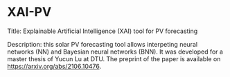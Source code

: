 # XAI-PV
Title: Explainable Artificial Intelligence (XAI) tool for PV forecasting

Description: this solar PV forecasting tool allows interpeting neural networks (NN) and Bayesian neural networks (BNN). It was developed for a master thesis of Yucun Lu at DTU. The preprint of the paper is available on https://arxiv.org/abs/2106.10476. 
